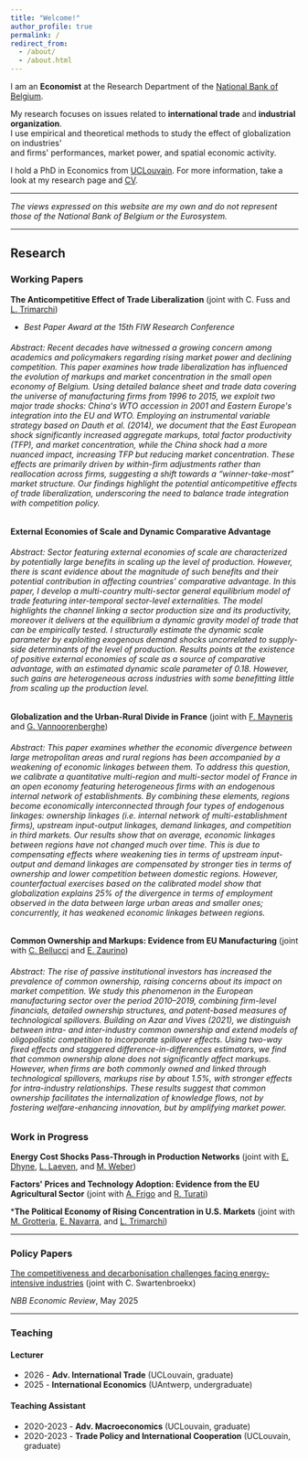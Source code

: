 ```yaml
---
title: "Welcome!"
author_profile: true
permalink: /
redirect_from: 
  - /about/
  - /about.html
---
```


I am an **Economist** at the Research Department of the [National Bank of Belgium](https://www.nbb.be/en).

My research focuses on issues related to **international trade** and **industrial organization**.<br/>
I use empirical and theoretical methods to study the effect of globalization on industries'<br/> 
and firms' performances, market power, and spatial economic activity. 

I hold a PhD in Economics from [UCLouvain](https://www.uclouvain.be/en). For more information, take a look at my research page and [CV](files/CV.pdf).

---

*The views expressed on this website are my own and do not represent those of the National Bank of Belgium or the Eurosystem.*

---

## Research

### Working Papers 

**The Anticompetitive Effect of Trade Liberalization** (joint with C. Fuss and [L. Trimarchi](https://ltrimarchi.wixsite.com/site))

- *Best Paper Award at the 15th FIW Research Conference*
  
###### Abstract: Recent decades have witnessed a growing concern among academics and policymakers regarding rising market power and declining competition. This paper examines how trade liberalization has influenced the evolution of markups and market concentration in the small open economy of Belgium. Using detailed balance sheet and trade data covering the universe of manufacturing firms from 1996 to 2015, we exploit two major trade shocks: China's WTO accession in 2001 and Eastern Europe's integration into the EU and WTO. Employing an instrumental variable strategy based on Dauth et al. (2014), we document that the East European shock significantly increased aggregate markups, total factor productivity (TFP), and market concentration, while the China shock had a more nuanced impact, increasing TFP but reducing market concentration. These effects are primarily driven by within-firm adjustments rather than reallocation across firms, suggesting a shift towards a “winner-take-most” market structure. Our findings highlight the potential anticompetitive effects of trade liberalization, underscoring the need to balance trade integration with competition policy.

**External Economies of Scale and Dynamic Comparative Advantage**

###### Abstract: Sector featuring external economies of scale are characterized by potentially large benefits in scaling up the level of production. However, there is scant evidence about the magnitude of such benefits and their potential contribution in affecting countries' comparative advantage. In this paper, I develop a multi-country multi-sector general equilibrium model of trade featuring inter-temporal sector-level externalities. The model highlights the channel linking a sector  production size and its productivity, moreover it delivers at the equilibrium a dynamic gravity model of trade that can be empirically tested. I structurally estimate the dynamic scale parameter by exploiting exogenous demand shocks uncorrelated to supply-side determinants of the level of production. Results points at the existence of positive external economies of scale as a source of comparative advantage, with an estimated dynamic scale parameter of 0.18. However, such gains are heterogeneous across industries with some benefitting little from scaling up the production level.

**Globalization and the Urban-Rural Divide in France** (joint with [F. Mayneris](http://www.florianmayneris.ca) and [G. Vannoorenberghe](https://sites.google.com/site/gvannoor))

###### Abstract: This paper examines whether the economic divergence between large metropolitan areas and rural regions has been accompanied by a weakening of economic linkages between them. To address this question, we calibrate a quantitative multi-region and multi-sector model of France in an open economy featuring heterogeneous firms with an endogenous internal network of establishments. By combining these elements, regions become economically interconnected through four types of endogenous linkages: ownership linkages (i.e. internal network of multi-establishment firms), upstream input-output linkages, demand linkages, and competition in third markets.  Our results show that on average, economic linkages between regions have not changed much over time. This is due to compensating effects where weakening ties in terms of upstream input-output and demand linkages are compensated by stronger ties in terms of ownership and lower competition between domestic regions. However, counterfactual exercises based on the calibrated model show that globalization explains 25\% of the divergence in terms of employment observed in the data between large urban areas and smaller ones; concurrently, it has weakened economic linkages between regions.

**Common Ownership and Markups: Evidence from EU Manufacturing** (joint with [C. Bellucci](https://sites.google.com/imtlucca.it/chiara-bellucci/research) and [E. Zaurino](https://www.elenazaurino.com/))

###### Abstract: The rise of passive institutional investors has increased the prevalence of common ownership, raising concerns about its impact on market competition. We study this phenomenon in the European manufacturing sector over the period 2010–2019, combining firm-level financials, detailed ownership structures, and patent-based measures of technological spillovers. Building on Azar and Vives (2021), we distinguish between intra- and inter-industry common ownership and extend models of oligopolistic competition to incorporate spillover effects. Using two-way fixed effects and staggered difference-in-differences estimators, we find that common ownership alone does not significantly affect markups. However, when firms are both commonly owned and linked through technological spillovers, markups rise by about 1.5\%, with stronger effects for intra-industry relationships. These results suggest that common ownership facilitates the internalization of knowledge flows, not by fostering welfare-enhancing innovation, but by amplifying market power.

### Work in Progress

**Energy Cost Shocks Pass-Through in Production Networks** (joint with [E. Dhyne](https://sites.google.com/view/emmanueldhyne/home), [L. Laeven](https://sites.google.com/site/laevenl/home), and [M. Weber](https://bfi.uchicago.edu/scholar/michael-weber/))

**Factors' Prices and Technology Adoption: Evidence from the EU Agricultural Sector** (joint with [A. Frigo](https://annalisafrigo.weebly.com) and [R. Turati](https://sites.google.com/view/riccardoturati))

***The Political Economy of Rising Concentration in U.S. Markets** (joint with ​​​[M. Grotteria](https://sites.google.com/site/marcogrotteria/home), [E. Navarra](https://sites.google.com/view/elisanavarra), and [L. Trimarchi](https://ltrimarchi.wixsite.com/site))


---

### Policy Papers

[The competitiveness and decarbonisation challenges facing energy-intensive industries](https://www.nbb.be/en/publications-and-research/publications/all-publications/competitiveness-and-decarbonisation) (joint with C. Swartenbroekx)

*NBB Economic Review*, May 2025

---

### Teaching

#### Lecturer
- 2026 - **Adv. International Trade** (UCLouvain, graduate)
- 2025 - **International Economics** (UAntwerp, undergraduate)   

#### Teaching Assistant
- 2020-2023 - **Adv. Macroeconomics** (UCLouvain, graduate)
- 2020-2023 - **Trade Policy and International Cooperation** (UCLouvain, graduate)

